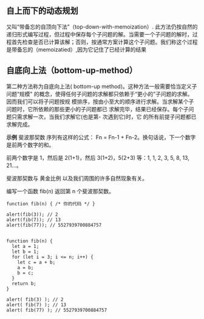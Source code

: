 ## 自上而下的动态规划
又叫“带备忘的自顶向下法”（top-down-with-memoization）. 此方法仍按自然的递归形式编写过程，但过程中保存每个子问题的解。当需要一个子问题的解时，过程首先检查是否已计算该解；否则，按通常方案计算这个子问题。我们称这个过程是带备忘的（memoizatied）,因为它记住了已经计算的结果


## 自底向上法（bottom-up-method）
第二种方法称为自底向上法( bottom-up method)。这种方法一般需要恰当定义子问题“规模"
的概念，使得任何子问题的求解都只依赖于“更小的”子问题的求解。因而我们可以将子问题按规
模排序，按由小至大的顺序进行求解。当求解某个子问题时，它所依赖的那些更小的子问题都已
求解完毕，结果已经保存。每个子问题只需求解一次，当我们求解它(也是第- 次遇到它)时，它
的所有前提子问题都已求解完成。

**示例**
斐波那契数 序列有这样的公式： Fn = Fn-1 + Fn-2。换句话说，下一个数字是前两个数字的和。

前两个数字是 1，然后是 2(1+1)，然后 3(1+2)，5(2+3) 等：1, 1, 2, 3, 5, 8, 13, 21...。

斐波那契数与 黄金比例 以及我们周围的许多自然现象有关。

编写一个函数 fib(n) 返回第 n 个斐波那契数。
```
function fib(n) { /* 你的代码 */ }

alert(fib(3)); // 2
alert(fib(7)); // 13
alert(fib(77)); // 5527939700884757


function fib(n) {
  let a = 1;
  let b = 1;
  for (let i = 3; i <= n; i++) {
    let c = a + b;
    a = b;
    b = c;
  }
  return b;
}

alert( fib(3) ); // 2
alert( fib(7) ); // 13
alert( fib(77) ); // 5527939700884757
```

